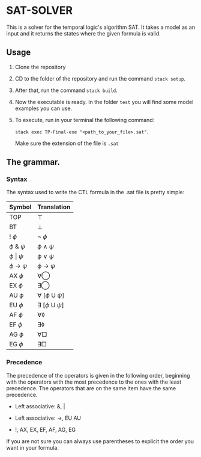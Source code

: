 # SAT-SOLVER

This is a solver for the temporal logic's algorithm SAT. It takes a model as an
input and it returns the states where the given formula is valid.

## Usage

1) Clone the repository

2) CD to the folder of the repository and run the command `stack setup`.

3) After that, run the command `stack build`.

4) Now the executable is ready. In the folder `test` you will find some model
examples you can use.

5) To execute, run in your terminal the following command: 

    `stack exec TP-Final-exe "<path_to_your_file>.sat"`.

    Make sure the extension of the file is `.sat`

## The grammar.

### Syntax

The syntax used to write the CTL formula in the .sat file is pretty simple:

| Symbol            | Translation        |
| ----------------- | ------------------ |
| TOP               | ⊤                  |
| BT                | ⊥                  |
| ! $\phi$          | ¬ $\phi$           |
| $\phi$ & $\psi$   | $\phi$ ∧ $\psi$    |
| $\phi$ \| $\psi$  | $\phi$ ∨ $\psi$    |
| $\phi$ -> $\psi$  | $\phi$ → $\psi$    |
| AX $\phi$         | ∀◯                 | 
| EX $\phi$         | ∃◯                 |
| AU $\phi$         | ∀ [$\phi$ U $\psi$]|
| EU $\phi$         | ∃ [$\phi$ U $\psi$]|
| AF $\phi$         | ∀◊                 |
| EF $\phi$         | ∃◊                 |
| AG $\phi$         | ∀□                 |
| EG $\phi$         | ∃□                 |

### Precedence

The precedence of the operators is given in the following order, beginning with the 
operators with the most precedence to the ones with the least precedence. The operators
that are on the same item have the same precedence.

- Left associative: &, \|

- Left associative: ->, EU AU

- !, AX, EX, EF, AF, AG, EG

If you are not sure you can always use parentheses to explicit the order you want 
in your formula.


